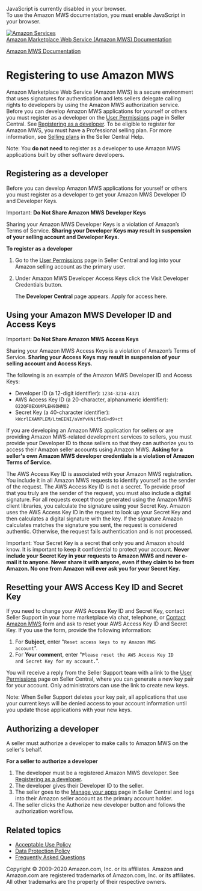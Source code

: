 <div id="MWSDX_noscript">

JavaScript is currently disabled in your browser.  
To use the Amazon MWS documentation, you must enable JavaScript in your
browser.

</div>

<div id="MWSDX_divtop">

[![Amazon
Services](https://images-na.ssl-images-amazon.com/images/G/08/mwsportal/fr_FR/amazonservices.gif "Amazon Services")](http://services.amazon.fr)  
<span id="MWSDX_titlebar">[Amazon Marketplace Web Service (Amazon MWS)
Documentation](https://developer.amazonservices.fr/gp/mws/docs.html)</span>

</div>

<div id="MWSDX_divbottom">

<div id="MWSDX_divleft">

<div id="MWSDX_toc">

</div>

</div>

<div id="MWSDX_divright">

<div id="MWSDX_content">

<span id="MWSDX_breadcrumbs">[Amazon MWS
Documentation](https://developer.amazonservices.fr/gp/mws/docs.html)</span>

<div id="DG_Registering" class="nested0">

Registering to use <span class="ph">Amazon MWS</span>
=====================================================

<div class="body">

<div class="section">

<span class="ph">Amazon Marketplace Web Service (Amazon MWS)</span> is a
secure environment that uses signatures for authentication and lets
sellers delegate calling rights to developers by using the <span
class="ph">Amazon MWS</span> authorization service. Before you can
develop <span class="ph">Amazon MWS</span> applications for yourself or
others you must register as a developer on the
<a href="https://sellercentral.amazon.fr/gp/account-manager/home.html" class="xref">User Permissions</a>
page in Seller Central. See
<a href="#DG_Registering__MX_EU_IN_RegisteringAsADeveloper" class="xref">Registering as a developer</a>.
To be eligible to register for <span class="ph">Amazon MWS</span>, you
must have a Professional selling plan. For more information, see
<a href="https://sellercentral-europe.amazon.com/gp/help/64491" class="xref">Selling plans</a>
in the Seller Central Help.

</div>

<div id="DG_Registering__section_anv_gts_1fb" class="section">

<div class="note note">

<span class="notetitle">Note:</span> You **do not need** to register as
a developer to use <span class="ph">Amazon MWS</span> applications built
by other software developers.

</div>

</div>

<div id="DG_Registering__MX_EU_IN_RegisteringAsADeveloper"
class="section">

Registering as a developer
--------------------------

Before you can develop <span class="ph">Amazon MWS</span> applications
for yourself or others you must register as a developer to get your
<span class="ph">Amazon MWS</span> Developer ID and Developer Keys.

<div class="note important">

<span class="importanttitle">Important:</span> **Do Not Share <span
class="ph">Amazon MWS</span> Developer Keys**

Sharing your <span class="ph">Amazon MWS</span> Developer Keys is a
violation of Amazon’s Terms of Service. **Sharing your Developer Keys
may result in suspension of your selling account and Developer Keys.**

</div>

**To register as a developer**

1.  Go to the
    <a href="https://sellercentral.amazon.fr/gp/account-manager/home.html" class="xref">User Permissions</a>
    page in Seller Central and log into your Amazon selling account as
    the primary user.

2.  Under <span class="keyword parmname">Amazon MWS Developer Access
    Keys</span> click the <span class="ph uicontrol">Visit Developer
    Credentials</span> button.

    The **Developer Central** page appears. Apply for access here.

</div>

<div class="section">

Using your <span class="ph">Amazon MWS</span> Developer ID and Access Keys
--------------------------------------------------------------------------

<div class="note important">

<span class="importanttitle">Important:</span> **Do Not Share <span
class="ph">Amazon MWS</span> Access Keys**

Sharing your <span class="ph">Amazon MWS</span> Access Keys is a
violation of Amazon’s Terms of Service. **Sharing your Access Keys may
result in suspension of your selling account and Access Keys.**

</div>

The following is an example of the <span class="ph">Amazon MWS</span>
Developer ID and Access Keys:

-   Developer ID (a 12-digit identifier): `1234-3214-4321`
-   AWS Access Key ID (a 20-character, alphanumeric identifier):
    `022QF0EXAMPLEH9DHM02`
-   Secret Key (a 40-character identifier):
    `kWcrlEXAMPLEM/LtmEENI/aVmYvHNif5zB+d9+ct`

If you are developing an <span class="ph">Amazon MWS</span> application
for sellers or are providing <span class="ph">Amazon MWS</span>-related
development services to sellers, you must provide your Developer ID to
those sellers so that they can authorize you to access their Amazon
seller accounts using <span class="ph">Amazon MWS</span>. **Asking for a
seller's own <span class="ph">Amazon MWS</span> developer credentials is
a violation of Amazon Terms of Service.**

The AWS Access Key ID is associated with your <span class="ph">Amazon
MWS</span> registration. You include it in all <span class="ph">Amazon
MWS</span> requests to identify yourself as the sender of the request.
The AWS Access Key ID is not a secret. To provide proof that you truly
are the sender of the request, you must also include a digital
signature. For all requests except those generated using the <span
class="ph">Amazon MWS</span> client libraries, you calculate the
signature using your Secret Key. Amazon uses the AWS Access Key ID in
the request to look up your Secret Key and then calculates a digital
signature with the key. If the signature Amazon calculates matches the
signature you sent, the request is considered authentic. Otherwise, the
request fails authentication and is not processed.

<div class="note important">

<span class="importanttitle">Important:</span> Your Secret Key is a
secret that only you and Amazon should know. It is important to keep it
confidential to protect your account. **Never include your Secret Key in
your requests to <span class="ph">Amazon MWS</span> and never e-mail it
to anyone. Never share it with anyone, even if they claim to be from
Amazon. No one from Amazon will ever ask you for your Secret Key.**

</div>

</div>

<div id="DG_Registering__ResettingYourKeys" class="section">

Resetting your AWS Access Key ID and Secret Key
-----------------------------------------------

If you need to change your AWS Access Key ID and Secret Key, contact
Seller Support in your home marketplace via chat, telephone, or <span
class="ph">
<a href="https://sellercentral-europe.amazon.com/gp/mws/contactus.html" class="xref">Contact Amazon MWS</a>
</span> form and ask to reset your AWS Access Key ID and Secret Key. If
you use the form, provide the following information:

1.  For **Subject**, enter
    "`Reset access keys to my Amazon MWS                             account`".
2.  For **Your comment**, enter
    "`Please reset the AWS Access Key ID                             and Secret Key for my account.`".

You will receive a reply from the Seller Support team with a link to the
<a href="https://sellercentral.amazon.fr/gp/account-manager/home.html" class="xref">User Permissions</a>
page on Seller Central, where you can generate a new key pair for your
account. Only administrators can use the link to create new keys.

<div class="note note">

<span class="notetitle">Note:</span> When Seller Support deletes your
key pair, all applications that use your current keys will be denied
access to your account information until you update those applications
with your new keys.

</div>

</div>

<div id="DG_Registering__AuthorizingADeveloper" class="section">

Authorizing a developer
-----------------------

A seller must authorize a developer to make calls to <span
class="ph">Amazon MWS</span> on the seller's behalf.

**For a seller to authorize a developer**

1.  The developer must be a registered <span class="ph">Amazon
    MWS</span> developer. See
    <a href="#DG_Registering__RegisteringAsADeveloper" class="xref">Registering as a developer</a>.
2.  The developer gives their Developer ID to the seller.
3.  The seller goes to the
    <a href="https://sellercentral.amazon.com/apps/manage" class="xref">Manage your apps</a>
    page in Seller Central and logs into their Amazon seller account as
    the primary account holder.
4.  The seller clicks the <span class="ph uicontrol">Authorize new
    developer</span> button and follows the authorization workflow.

</div>

<div class="section">

Related topics
--------------

-   <a href="DG_AcceptableUsePolicy.md" class="xref">Acceptable Use Policy</a>
-   <a href="DG_DataProtectionPolicy.md" class="xref">Data Protection Policy</a>
-   <a href="../faq.md" class="xref">Frequently Asked Questions</a>

</div>

</div>

</div>

<div id="MWSDX_footer">

Copyright © 2009-2020 Amazon.com, Inc. or its affiliates. Amazon and
Amazon.com are registered trademarks of Amazon.com, Inc. or its
affiliates. All other trademarks are the property of their respective
owners.

</div>

</div>

</div>

<div style="clear: both;">

</div>

</div>
